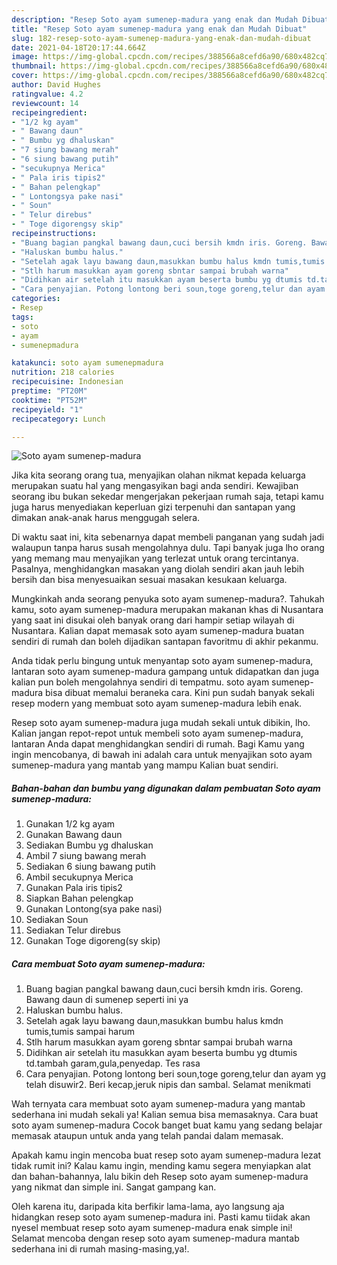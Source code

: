 ```yaml
---
description: "Resep Soto ayam sumenep-madura yang enak dan Mudah Dibuat"
title: "Resep Soto ayam sumenep-madura yang enak dan Mudah Dibuat"
slug: 182-resep-soto-ayam-sumenep-madura-yang-enak-dan-mudah-dibuat
date: 2021-04-18T20:17:44.664Z
image: https://img-global.cpcdn.com/recipes/388566a8cefd6a90/680x482cq70/soto-ayam-sumenep-madura-foto-resep-utama.jpg
thumbnail: https://img-global.cpcdn.com/recipes/388566a8cefd6a90/680x482cq70/soto-ayam-sumenep-madura-foto-resep-utama.jpg
cover: https://img-global.cpcdn.com/recipes/388566a8cefd6a90/680x482cq70/soto-ayam-sumenep-madura-foto-resep-utama.jpg
author: David Hughes
ratingvalue: 4.2
reviewcount: 14
recipeingredient:
- "1/2 kg ayam"
- " Bawang daun"
- " Bumbu yg dhaluskan"
- "7 siung bawang merah"
- "6 siung bawang putih"
- "secukupnya Merica"
- " Pala iris tipis2"
- " Bahan pelengkap"
- " Lontongsya pake nasi"
- " Soun"
- " Telur direbus"
- " Toge digorengsy skip"
recipeinstructions:
- "Buang bagian pangkal bawang daun,cuci bersih kmdn iris. Goreng. Bawang daun di sumenep seperti ini ya"
- "Haluskan bumbu halus."
- "Setelah agak layu bawang daun,masukkan bumbu halus kmdn tumis,tumis sampai harum"
- "Stlh harum masukkan ayam goreng sbntar sampai brubah warna"
- "Didihkan air setelah itu masukkan ayam beserta bumbu yg dtumis td.tambah garam,gula,penyedap. Tes rasa"
- "Cara penyajian. Potong lontong beri soun,toge goreng,telur dan ayam yg telah disuwir2. Beri kecap,jeruk nipis dan sambal. Selamat menikmati"
categories:
- Resep
tags:
- soto
- ayam
- sumenepmadura

katakunci: soto ayam sumenepmadura 
nutrition: 218 calories
recipecuisine: Indonesian
preptime: "PT20M"
cooktime: "PT52M"
recipeyield: "1"
recipecategory: Lunch

---
```



![Soto ayam sumenep-madura](https://img-global.cpcdn.com/recipes/388566a8cefd6a90/680x482cq70/soto-ayam-sumenep-madura-foto-resep-utama.jpg)

Jika kita seorang orang tua, menyajikan olahan nikmat kepada keluarga merupakan suatu hal yang mengasyikan bagi anda sendiri. Kewajiban seorang ibu bukan sekedar mengerjakan pekerjaan rumah saja, tetapi kamu juga harus menyediakan keperluan gizi terpenuhi dan santapan yang dimakan anak-anak harus menggugah selera.

Di waktu  saat ini, kita sebenarnya dapat membeli panganan yang sudah jadi walaupun tanpa harus susah mengolahnya dulu. Tapi banyak juga lho orang yang memang mau menyajikan yang terlezat untuk orang tercintanya. Pasalnya, menghidangkan masakan yang diolah sendiri akan jauh lebih bersih dan bisa menyesuaikan sesuai masakan kesukaan keluarga. 



Mungkinkah anda seorang penyuka soto ayam sumenep-madura?. Tahukah kamu, soto ayam sumenep-madura merupakan makanan khas di Nusantara yang saat ini disukai oleh banyak orang dari hampir setiap wilayah di Nusantara. Kalian dapat memasak soto ayam sumenep-madura buatan sendiri di rumah dan boleh dijadikan santapan favoritmu di akhir pekanmu.

Anda tidak perlu bingung untuk menyantap soto ayam sumenep-madura, lantaran soto ayam sumenep-madura gampang untuk didapatkan dan juga kalian pun boleh mengolahnya sendiri di tempatmu. soto ayam sumenep-madura bisa dibuat memalui beraneka cara. Kini pun sudah banyak sekali resep modern yang membuat soto ayam sumenep-madura lebih enak.

Resep soto ayam sumenep-madura juga mudah sekali untuk dibikin, lho. Kalian jangan repot-repot untuk membeli soto ayam sumenep-madura, lantaran Anda dapat menghidangkan sendiri di rumah. Bagi Kamu yang ingin mencobanya, di bawah ini adalah cara untuk menyajikan soto ayam sumenep-madura yang mantab yang mampu Kalian buat sendiri.

<!--inarticleads1-->

##### Bahan-bahan dan bumbu yang digunakan dalam pembuatan Soto ayam sumenep-madura:

1. Gunakan 1/2 kg ayam
1. Gunakan  Bawang daun
1. Sediakan  Bumbu yg dhaluskan
1. Ambil 7 siung bawang merah
1. Sediakan 6 siung bawang putih
1. Ambil secukupnya Merica
1. Gunakan  Pala iris tipis2
1. Siapkan  Bahan pelengkap
1. Gunakan  Lontong(sya pake nasi)
1. Sediakan  Soun
1. Sediakan  Telur direbus
1. Gunakan  Toge digoreng(sy skip)




<!--inarticleads2-->

##### Cara membuat Soto ayam sumenep-madura:

1. Buang bagian pangkal bawang daun,cuci bersih kmdn iris. Goreng. Bawang daun di sumenep seperti ini ya
1. Haluskan bumbu halus.
1. Setelah agak layu bawang daun,masukkan bumbu halus kmdn tumis,tumis sampai harum
1. Stlh harum masukkan ayam goreng sbntar sampai brubah warna
1. Didihkan air setelah itu masukkan ayam beserta bumbu yg dtumis td.tambah garam,gula,penyedap. Tes rasa
1. Cara penyajian. Potong lontong beri soun,toge goreng,telur dan ayam yg telah disuwir2. Beri kecap,jeruk nipis dan sambal. Selamat menikmati




Wah ternyata cara membuat soto ayam sumenep-madura yang mantab sederhana ini mudah sekali ya! Kalian semua bisa memasaknya. Cara buat soto ayam sumenep-madura Cocok banget buat kamu yang sedang belajar memasak ataupun untuk anda yang telah pandai dalam memasak.

Apakah kamu ingin mencoba buat resep soto ayam sumenep-madura lezat tidak rumit ini? Kalau kamu ingin, mending kamu segera menyiapkan alat dan bahan-bahannya, lalu bikin deh Resep soto ayam sumenep-madura yang nikmat dan simple ini. Sangat gampang kan. 

Oleh karena itu, daripada kita berfikir lama-lama, ayo langsung aja hidangkan resep soto ayam sumenep-madura ini. Pasti kamu tiidak akan nyesel membuat resep soto ayam sumenep-madura enak simple ini! Selamat mencoba dengan resep soto ayam sumenep-madura mantab sederhana ini di rumah masing-masing,ya!.

